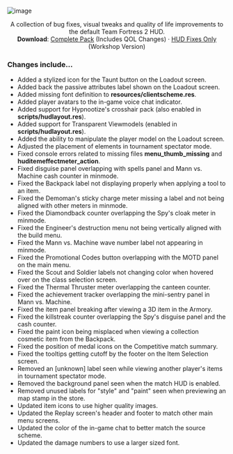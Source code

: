 ![image](https://user-images.githubusercontent.com/6818236/135372003-c609a9af-6765-4a3d-9964-d6875868c4f3.png)
<p align="center">
  <p align="center">
    A collection of bug fixes, visual tweaks and quality of life improvements to the default Team Fortress 2 HUD.
    <br />
    <b>Download</b>: <a href="https://github.com/CriticalFlaw/TF2HUD.Fixes/archive/refs/heads/community.zip">Complete Pack</a> (Includes QOL Changes) · <a href="https://github.com/CriticalFlaw/TF2HUD.Fixes/archive/refs/heads/workshop.zip">HUD Fixes Only</a> (Workshop Version)
  </p>
</p>

### Changes include...
- Added a stylized icon for the Taunt button on the Loadout screen.
- Added back the passive attributes label shown on the Loadout screen.
- Added missing font definition to **resources/clientscheme.res**.
- Added player avatars to the in-game voice chat indicator.
- Added support for Hypnootize's crosshair pack (also enabled in **scripts/hudlayout.res**).
- Added support for Transparent Viewmodels (enabled in **scripts/hudlayout.res**).
- Added the ability to manipulate the player model on the Loadout screen.
- Adjusted the placement of elements in tournament spectator mode.
- Fixed console errors related to missing files **menu_thumb_missing** and **huditemeffectmeter_action**.
- Fixed disguise panel overlapping with spells panel and Mann vs. Machine cash counter in minmode.
- Fixed the Backpack label not displaying properly when applying a tool to an item.
- Fixed the Demoman's sticky charge meter missing a label and not being aligned with other meters in minmode.
- Fixed the Diamondback counter overlapping the Spy's cloak meter in minmode.
- Fixed the Engineer's destruction menu not being vertically aligned with the build menu.
- Fixed the Mann vs. Machine wave number label not appearing in minmode.
- Fixed the Promotional Codes button overlapping with the MOTD panel on the main menu.
- Fixed the Scout and Soldier labels not changing color when hovered over on the class selection screen.
- Fixed the Thermal Thruster meter overlapping the canteen counter.
- Fixed the achievement tracker overlapping the mini-sentry panel in Mann vs. Machine.
- Fixed the item panel breaking after viewing a 3D item in the Armory.
- Fixed the killstreak counter overlapping the Spy's disguise panel and the cash counter.
- Fixed the paint icon being misplaced when viewing a collection cosmetic item from the Backpack.
- Fixed the position of medal icons on the Competitive match summary.
- Fixed the tooltips getting cutoff by the footer on the Item Selection screen.
- Removed an [unknown] label seen while viewing another player's items in tournament spectator mode.
- Removed the background panel seen when the match HUD is enabled.
- Removed unused labels for "style" and "paint" seen when previewing an map stamp in the store.
- Updated item icons to use higher quality images.
- Updated the Replay screen's header and footer to match other main menu screens.
- Updated the color of the in-game chat to better match the source scheme.
- Updated the damage numbers to use a larger sized font.
